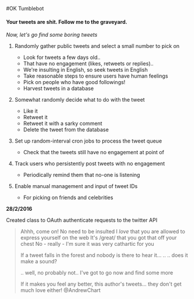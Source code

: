 #OK Tumblebot
#### Your tweets are shit. Follow me to the graveyard.
_Now, let's go find some boring tweets_



1. Randomly gather public tweets and select a small number to pick on
	* Look for tweets a few days old..
	* That have no engagement (likes, retweets or replies)..
	* We're insulting in English, so seek tweets in English
	* Take reasonable steps to ensure users have human feelings
	* Pick on people who have good followings!
	* Harvest tweets in a database

2. Somewhat randomly decide what to do with the tweet
	* Like it
	* Retweet it
	* Retweet it with a sarky comment
	* Delete the tweet from the database
	
3. Set up random-interval cron jobs to process the tweet queue
	* Check that the tweets still have no engagement at point of 
	
4. Track users who persistently post tweets with no engagement
	* Periodically remind them that no-one is listening

5. Enable manual management and input of tweet IDs
	* For picking on friends and celebrities














__28/2/2016__

Created class to OAuth authenticate requests to the twitter API










> Ahhh, come on!
> No need to be insulted
> I *love* that you are allowed to express yourself on the web
> 		It's /great/ that you got that off your chest
> 			No - really - I'm sure it was very cathartic for you
>
> If a tweet falls in the forest and nobody is there to hear it...
> ..
> .. does it make a sound?
> 
> .. well, no probably not.. I've got to go now and find some more
>
> 
>
> If it makes you feel any better, this author's tweets... they don't get much love either!
> @AndrewChart


